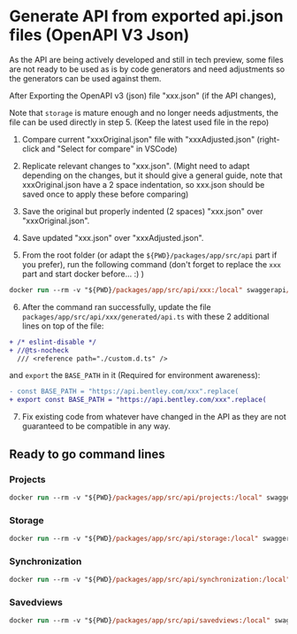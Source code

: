 # Generate API from exported api.json files (OpenAPI V3 Json)

As the API are being actively developed and still in tech preview, some files are not ready to be used as is by code generators and need adjustments so the generators can be used against them.

After Exporting the OpenAPI v3 (json) file "xxx.json" (if the API changes),

Note that `storage` is mature enough and no longer needs adjustments, the file can be used directly in step 5. (Keep the latest used file in the repo)

1. Compare current "xxxOriginal.json" file with "xxxAdjusted.json" (right-click and "Select for compare" in VSCode)

2. Replicate relevant changes to "xxx.json". (Might need to adapt depending on the changes, but it should give a general guide, note that xxxOriginal.json have a 2 space indentation, so xxx.json should be saved once to apply these before comparing)

3. Save the original but properly indented (2 spaces) "xxx.json" over "xxxOriginal.json".

4. Save updated "xxx.json" over "xxxAdjusted.json".

5. From the root folder (or adapt the `${PWD}/packages/app/src/api` part if you prefer), run the following command (don't forget to replace the `xxx` part and start docker before... :) )

```ps
docker run --rm -v "${PWD}/packages/app/src/api/xxx:/local" swaggerapi/swagger-codegen-cli-v3 generate -i /local/openapi/xxxAdjusted.json -l typescript-fetch -o /local/generated --disable-examples --additional-properties=typescriptThreePlus=true,withoutRuntimeChecks=true,modelPropertyNaming=original --model-name-suffix XxxAPI
```

6. After the command ran successfully, update the file `packages/app/src/api/xxx/generated/api.ts` with these 2 additional lines on top of the file:

```diff
+ /* eslint-disable */
+ //@ts-nocheck
  /// <reference path="./custom.d.ts" />
```

and `export` the `BASE_PATH` in it (Required for environment awareness):

```diff
- const BASE_PATH = "https://api.bentley.com/xxx".replace(
+ export const BASE_PATH = "https://api.bentley.com/xxx".replace(
```

7. Fix existing code from whatever have changed in the API as they are not guaranteed to be compatible in any way.

## Ready to go command lines

### Projects

```ps
docker run --rm -v "${PWD}/packages/app/src/api/projects:/local" swaggerapi/swagger-codegen-cli-v3 generate -i /local/openapi/projectsAdjusted.json -l typescript-fetch -o /local/generated --disable-examples --additional-properties=typescriptThreePlus=true,withoutRuntimeChecks=true,modelPropertyNaming=original --model-name-suffix ProjectsAPI
```

### Storage

```ps
docker run --rm -v "${PWD}/packages/app/src/api/storage:/local" swaggerapi/swagger-codegen-cli-v3 generate -i /local/openapi/storage.json -l typescript-fetch -o /local/generated --disable-examples --additional-properties=typescriptThreePlus=true,withoutRuntimeChecks=true,modelPropertyNaming=original --model-name-suffix StorageAPI
```

### Synchronization

```ps
docker run --rm -v "${PWD}/packages/app/src/api/synchronization:/local" swaggerapi/swagger-codegen-cli-v3 generate -i /local/openapi/synchronizationAdjusted.json -l typescript-fetch -o /local/generated --disable-examples --additional-properties=typescriptThreePlus=true,withoutRuntimeChecks=true,modelPropertyNaming=original --model-name-suffix SynchronizationAPI
```

### Savedviews

```ps
docker run --rm -v "${PWD}/packages/app/src/api/savedviews:/local" swaggerapi/swagger-codegen-cli-v3 generate -i /local/openapi/savedviewsAdjusted.json -l typescript-fetch -o /local/generated --disable-examples --additional-properties=typescriptThreePlus=true,withoutRuntimeChecks=true,modelPropertyNaming=original --model-name-suffix SavedviewsAPI
```
